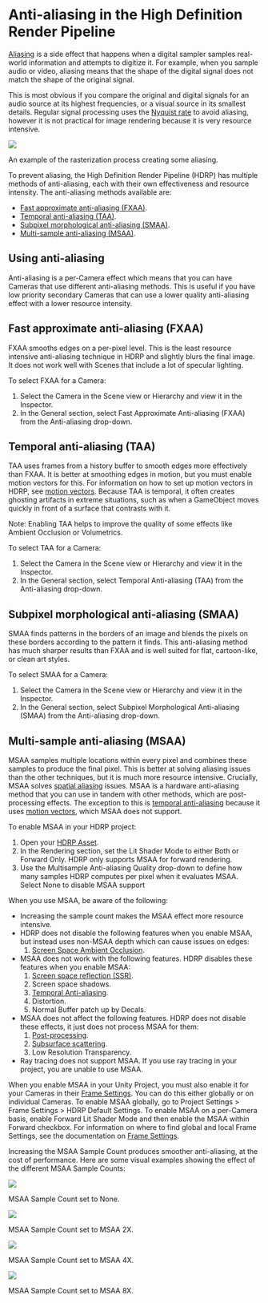 # Anti-aliasing in the High Definition Render Pipeline

[Aliasing](Glossary.md#Aliasing) is a side effect that happens when a digital sampler samples real-world information and attempts to digitize it. For example, when you sample audio or video, aliasing means that the shape of the digital signal does not match the shape of the original signal.

This is most obvious if you compare the original and digital signals for an audio source at its highest frequencies, or a visual source in its smallest details. Regular signal processing uses the [Nyquist rate](Glossary.md#NyquistRate) to avoid aliasing, however it is not practical for image rendering because it is very resource intensive.

![](Images/MSAA1.png)

An example of the rasterization process creating some aliasing.

To prevent aliasing, the High Definition Render Pipeline (HDRP) has multiple methods of anti-aliasing, each with their own effectiveness and resource intensity. The anti-aliasing methods available are:

- [Fast approximate anti-aliasing (FXAA)](#FXAA).
- [Temporal anti-aliasing (TAA)](#TAA).
- [Subpixel morphological anti-aliasing (SMAA)](#SMAA).
- [Multi-sample anti-aliasing (MSAA)](#MSAA).

## Using anti-aliasing

Anti-aliasing is a per-Camera effect which means that you can have Cameras that use different anti-aliasing methods. This is useful if you have low priority secondary Cameras that can use a lower quality anti-aliasing effect with a lower resource intensity. 

<a name="FXAA"></a>

## Fast approximate anti-aliasing (FXAA)

FXAA smooths edges on a per-pixel level. This is the least resource intensive anti-aliasing technique in HDRP and slightly blurs the final image. It does not work well with Scenes that include a lot of specular lighting.

To select FXAA for a Camera:

1. Select the Camera in the Scene view or Hierarchy and view it in the Inspector.
2. In the General section, select Fast Approximate Anti-aliasing (FXAA) from the Anti-aliasing drop-down.

<a name="TAA"></a>

## Temporal anti-aliasing (TAA)

TAA uses frames from a history buffer to smooth edges more effectively than FXAA. It is better at smoothing edges in motion, but you must enable motion vectors for this. For information on how to set up motion vectors in HDRP, see [motion vectors](Motion-Vectors.md). Because TAA is temporal, it often creates ghosting artifacts in extreme situations, such as when a GameObject moves quickly in front of a surface that contrasts with it.

Note: Enabling TAA helps to improve the quality of some effects like Ambient Occlusion or Volumetrics.

To select TAA for a Camera:

1. Select the Camera in the Scene view or Hierarchy and view it in the Inspector.
2. In the General section, select Temporal Anti-aliasing (TAA) from the Anti-aliasing drop-down.

<a name="SMAA"></a>

## Subpixel morphological anti-aliasing (SMAA)

SMAA finds patterns in the borders of an image and blends the pixels on these borders according to the pattern it finds. This anti-aliasing method has much sharper results than FXAA and is well suited for flat, cartoon-like, or clean art styles.

To select SMAA for a Camera:

1. Select the Camera in the Scene view or Hierarchy and view it in the Inspector.
2. In the General section, select Subpixel Morphological Anti-aliasing (SMAA) from the Anti-aliasing drop-down.

<a name="MSAA"></a>

## Multi-sample anti-aliasing (MSAA)

MSAA samples multiple locations within every pixel and combines these samples to produce the final pixel. This is better at solving aliasing issues than the other techniques, but it is much more resource intensive. Crucially, MSAA solves [spatial aliasing](Glossary.md#SpatialAliasing) issues. MSAA is a hardware anti-aliasing method that you can use in tandem with other methods, which are post-processing effects. The exception to this is [temporal anti-aliasing](#TAA) because it uses [motion vectors](Motion-Vectors.md), which MSAA does not support.

To enable MSAA in your HDRP project:

1. Open your [HDRP Asset](HDRP-Asset.md).
2. In the Rendering section, set the Lit Shader Mode to either Both or Forward Only. HDRP only supports MSAA for forward rendering.
3. Use the Multisample Anti-aliasing Quality drop-down to define how many samples HDRP computes per pixel when it evaluates MSAA. Select None to disable MSAA support

When you use MSAA, be aware of the following:

- Increasing the sample count makes the MSAA effect more resource intensive.
- HDRP does not disable the following features when you enable MSAA, but instead uses non-MSAA depth which can cause issues on edges:
  1. [Screen Space Ambient Occlusion](Override-Ambient-Occlusion.md).
- MSAA does not work with the following features. HDRP disables these features when you enable MSAA:
  1. [Screen space reflection (SSR)](Override-Screen-Space-Reflection.md).
  2. Screen space shadows.
  3. [Temporal Anti-aliasing](#TAA).
  4. Distortion.
  5. Normal Buffer patch up by Decals.
- MSAA does not affect the following features. HDRP does not disable these effects, it just does not process MSAA for them:
  1. [Post-processing](Post-Processing-Main.md).
  3. [Subsurface scattering](Subsurface-Scattering.md).
  3. Low Resolution Transparency.
- Ray tracing does not support MSAA. If you use ray tracing in your project, you are unable to use MSAA.

When you enable MSAA in your Unity Project, you must also enable it for your Cameras in their [Frame Settings](Frame-Settings.md). You can do this either globally or on individual Cameras. To enable MSAA globally, go to Project Settings > Frame Settings > HDRP Default Settings. To enable MSAA on a per-Camera basis, enable Forward Lit Shader Mode and then enable the MSAA within Forward checkbox. For information on where to find global and local Frame Settings, see the documentation on [Frame Settings](Frame-Settings.md).

Increasing the MSAA Sample Count produces smoother anti-aliasing, at the cost of performance. Here are some visual examples showing the effect of the different MSAA Sample Counts:

![](Images/MSAA3.png)

MSAA Sample Count set to None.

![](Images/MSAA4.png)

MSAA Sample Count set to MSAA 2X.

![](Images/MSAA5.png)

MSAA Sample Count set to MSAA 4X.

![](Images/MSAA6.png)

MSAA Sample Count set to MSAA 8X.
